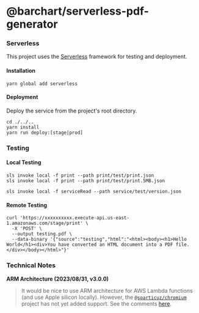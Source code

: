 # @barchart/serverless-pdf-generator

### Serverless

This project uses the [Serverless](https://serverless.com/) framework for testing and deployment.

#### Installation

```shell
yarn global add serverless
```

#### Deployment

Deploy the service from the project's root directory.

```shell
cd ./../..
yarn install
yarn run deploy:[stage|prod]
```

### Testing

#### Local Testing

```shell
sls invoke local -f print --path print/test/print.json
sls invoke local -f print --path print/test/print.5MB.json

sls invoke local -f serviceRead --path service/test/version.json
```

#### Remote Testing

```shell
curl 'https://xxxxxxxxxx.execute-api.us-east-1.amazonaws.com/stage/print' \
  -X 'POST' \
  --output testing.pdf \
  --data-binary '{"source":"testing","html":"<html><body><h1>Hello World</h1><div>You have converted an HTML document into a PDF file.</div></body></html>"}'
```

### Technical Notes

**ARM Architecture (2023/08/31, v3.0.0)**

> It would be nice to use ARM architecture for AWS Lambda functions (and use Apple silicon locally). However, the [`@sparticuz/chromium`](https://github.com/Sparticuz/chromium) project has not yet added support. See the comments [here](https://github.com/Sparticuz/chromium#running-locally--headlessheadful-mode).